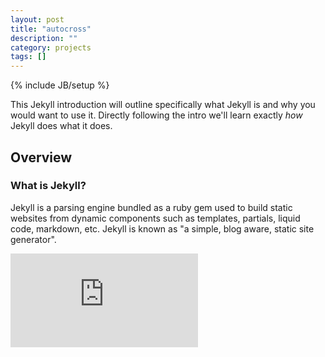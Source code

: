 ```yaml
---
layout: post
title: "autocross"
description: ""
category: projects 
tags: []
---
```

{% include JB/setup %}

This Jekyll introduction will outline specifically  what Jekyll is and why you would want to use it.
Directly following the intro we'll learn exactly _how_ Jekyll does what it does.

## Overview

### What is Jekyll?

Jekyll is a parsing engine bundled as a ruby gem used to build static websites from
dynamic components such as templates, partials, liquid code, markdown, etc. Jekyll is known as "a simple, blog aware, static site generator".


![test](https://users.soe.ucsc.edu/~jash/lib/exe/fetch.php?w=200&media=0268.jpg)
